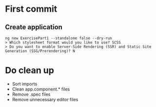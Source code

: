 # First commit

## Create application

```shell
ng new ExercisePart1 --standalone false --dry-run
> Which stylesheet format would you like to use? SCSS
> Do you want to enable Server-Side Rendering (SSR) and Static Site Generation (SSG/Prerendering)? N
```

# Do clean up

- Sort imports
- Clean app.component.\* files
- Remove .spec files
- Remove unnecessary editor files
